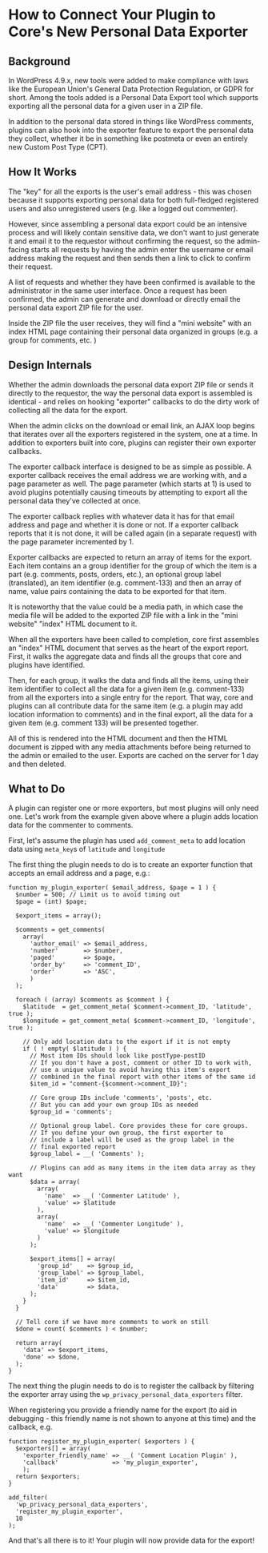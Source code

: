 # How to Connect Your Plugin to Core's New Personal Data Exporter

## Background

In WordPress 4.9.x, new tools were added to make compliance with laws like the
European Union's General Data Protection Regulation, or GDPR for short. Among
the tools added is a Personal Data Export tool which supports exporting all
the personal data for a given user in a ZIP file.

In addition to the personal data stored in things like WordPress comments,
plugins can also hook into the exporter feature to export the personal
data they collect, whether it be in something like postmeta or even an
entirely new Custom Post Type (CPT).

## How It Works

The "key" for all the exports is the user's email address - this was chosen
because it supports exporting personal data for both full-fledged registered
users and also unregistered users (e.g. like a logged out commenter).

However, since assembling a personal data export could be an intensive
process and will likely contain sensitive data, we don't want to just
generate it and email it to the requestor without confirming the request, so
the admin-facing starts all requests by having the admin enter the username
or email address making the request and then sends then a link to click
to confirm their request.

A list of requests and whether they have been confirmed is available to
the administrator in the same user interface.  Once a request has been
confirmed, the admin can generate and download or directly email the
personal data export ZIP file for the user.

Inside the ZIP file the user receives, they will find a "mini website"
with an index HTML page containing their personal data organized in
groups (e.g. a group for comments, etc. )

## Design Internals

Whether the admin downloads the personal data export ZIP file or sends
it directly to the requestor, the way the personal data export is
assembled is identical - and relies on hooking "exporter" callbacks to
do the dirty work of collecting all the data for the export.

When the admin clicks on the download or email link, an AJAX loop begins
that iterates over all the exporters registered in the system, one at a time.
In addition to exporters built into core, plugins can register their own
exporter callbacks.

The exporter callback interface is designed to be as simple as possible.
A exporter callback receives the email address we are working with,
and a page parameter as well. The page parameter (which starts at 1) is
used to avoid plugins potentially causing timeouts by attempting to export
all the personal data they've collected at once.

The exporter callback replies with whatever data it has for that
email address and page and whether it is done or not. If a exporter
callback reports that it is not done, it will be called again (in a
separate request) with the page parameter incremented by 1.

Exporter callbacks are expected to return an array of items for the
export. Each item contains an a group identifier for the group of which
the item is a part (e.g. comments, posts, orders, etc.), an optional group
label (translated), an item identifier (e.g. comment-133) and then an array of
name, value pairs containing the data to be exported for that item.

It is noteworthy that the value could be a media path, in which case the
media file will be added to the exported ZIP file with a link in the
"mini website" "index" HTML document to it.

When all the exporters have been called to completion, core first assembles
an "index" HTML document that serves as the heart of the export report.
First, it walks the aggregate data and finds all the groups that core
and plugins have identified.

Then, for each group, it walks the data and finds all the items, using
their item identifier to collect all the data for a given
item (e.g. comment-133) from all the exporters into a single entry for the
report.  That way, core and plugins can all contribute data for the same
item (e.g. a plugin may add location information to comments) and in the
final export, all the data for a given item (e.g. comment 133) will be
presented together.

All of this is rendered into the HTML document and then the HTML document
is zipped with any media attachments before being returned to the
admin or emailed to the user. Exports are cached on the server for 1 day and
then deleted.

## What to Do

A plugin can register one or more exporters, but most plugins will only
need one. Let's work from the example given above where a plugin adds
location data for the commenter to comments.

First, let's assume the plugin has used `add_comment_meta` to add location
data using `meta_key`s of `latitude` and `longitude`

The first thing the plugin needs to do is to create an exporter function
that accepts an email address and a page, e.g.:

```
function my_plugin_exporter( $email_address, $page = 1 ) {
  $number = 500; // Limit us to avoid timing out
  $page = (int) $page;

  $export_items = array();

  $comments = get_comments(
    array(
      'author_email' => $email_address,
      'number'       => $number,
      'paged'        => $page,
      'order_by'     => 'comment_ID',
      'order'        => 'ASC',
      )
  );

  foreach ( (array) $comments as $comment ) {
    $latitude  = get_comment_meta( $comment->comment_ID, 'latitude', true );
    $longitude = get_comment_meta( $comment->comment_ID, 'longitude', true );

    // Only add location data to the export if it is not empty
    if ( ! empty( $latitude ) ) {
      // Most item IDs should look like postType-postID
      // If you don't have a post, comment or other ID to work with,
      // use a unique value to avoid having this item's export
      // combined in the final report with other items of the same id
      $item_id = "comment-{$comment->comment_ID}";

      // Core group IDs include 'comments', 'posts', etc.
      // But you can add your own group IDs as needed
      $group_id = 'comments';

      // Optional group label. Core provides these for core groups.
      // If you define your own group, the first exporter to
      // include a label will be used as the group label in the
      // final exported report
      $group_label = __( 'Comments' );

      // Plugins can add as many items in the item data array as they want
      $data = array(
        array(
          'name'  => __( 'Commenter Latitude' ),
          'value' => $latitude
        ),
        array(
          'name'  => __( 'Commenter Longitude' ),
          'value' => $longitude
        )
      );

      $export_items[] = array(
        'group_id'    => $group_id,
        'group_label' => $group_label,
        'item_id'     => $item_id,
        'data'        => $data,
      );
    }
  }

  // Tell core if we have more comments to work on still
  $done = count( $comments ) < $number;

  return array(
    'data' => $export_items,
    'done' => $done,
  );
}
```

The next thing the plugin needs to do is to register the callback by
filtering the exporter array using the `wp_privacy_personal_data_exporters`
filter.

When registering you provide a friendly name for the export (to aid in
debugging - this friendly name is not shown to anyone at this time)
and the callback, e.g.

```
function register_my_plugin_exporter( $exporters ) {
  $exporters[] = array(
    'exporter_friendly_name' => __( 'Comment Location Plugin' ),
    'callback'               => 'my_plugin_exporter',
    );
  return $exporters;
}

add_filter(
  'wp_privacy_personal_data_exporters',
  'register_my_plugin_exporter',
  10
);
```

And that's all there is to it! Your plugin will now provide data
for the export!
